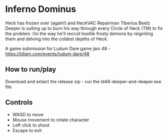 # Inferno Dominus

Heck has frozen over (again!) and HeckVAC Repairman Tiberius Beelz Deeper is suiting up to burn his way through every Circle of Heck (TM) to fix the problem. On the way he'll recruit hostile frosty demons by reigniting them and delving into the coldest depths of Heck.

A game submission for Ludum Dare  game jam 48 - https://ldjam.com/events/ludum-dare/48

## How to run/play
Download and extact the release zip - run the ld48-deeper-and-deeper.exe file

## Controls

- WASD to move
- Mouse movement to rotate character
- Left click to shoot
- Escape to exit

